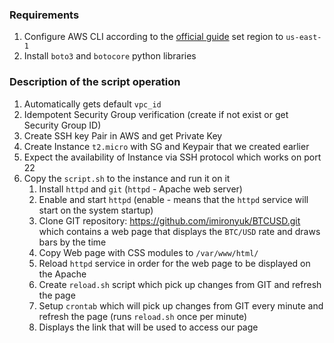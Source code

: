 ### Requirements

1. Configure AWS CLI according to the [official guide](https://docs.aws.amazon.com/cli/latest/userguide/install-cliv2.html) set region to `us-east-1`
3. Install `boto3` and `botocore` python libraries

### Description of the script operation

1. Automatically gets default `vpc_id`
2. Idempotent Security Group verification (create if not exist or get Security Group ID)
3. Create SSH key Pair in AWS and get Private Key
4. Create Instance `t2.micro` with SG and Keypair that we created earlier
5. Expect the availability of Instance via SSH protocol which works on port 22
6. Copy the `script.sh` to the instance and run it on it
   1. Install `httpd` and `git` (`httpd` - Apache web server)
   2. Enable and start `httpd` (enable - means that the `httpd` service will start  on the system startup)
   3. Clone GIT repository: https://github.com/imironyuk/BTCUSD.git which contains a web page that displays the `BTC/USD` rate and draws bars by the time
   4. Copy Web page with CSS modules to `/var/www/html/`
   5. Reload `httpd` service in order for the web page to be displayed on the Apache
   6. Create `reload.sh` script which pick up changes from GIT and refresh the page
   7. Setup `crontab` which will pick up changes from GIT every minute and refresh the page (runs `reload.sh` once per minute)
   8. Displays the link that will be used to access our page
